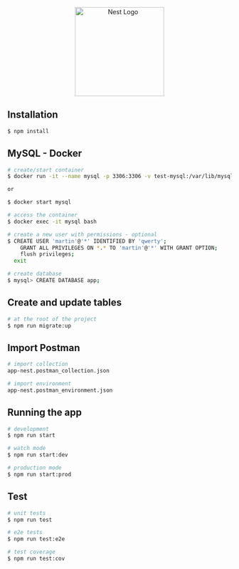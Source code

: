 <p align="center">
  <a href="http://nestjs.com/" target="blank"><img src="https://nestjs.com/img/logo-small.svg" width="200" alt="Nest Logo" /></a>
</p>

## Installation

```bash
$ npm install
```

## MySQL - Docker

```bash
# create/start container
$ docker run -it --name mysql -p 3306:3306 -v test-mysql:/var/lib/mysql -e MYSQL_ROOT_PASSWORD=qwerty -d mysql

or

$ docker start mysql

# access the container
$ docker exec -it mysql bash

# create a new user with permissions - optional
$ CREATE USER 'martin'@'*' IDENTIFIED BY 'qwerty';
	GRANT ALL PRIVILEGES ON *.* TO 'martin'@'*' WITH GRANT OPTION;
	flush privileges;
  exit

# create database
$ mysql> CREATE DATABASE app;

```

## Create and update tables

```bash
# at the root of the project
$ npm run migrate:up
```

## Import Postman

```bash
# import collection
app-nest.postman_collection.json

# import environment
app-nest.postman_environment.json
```

## Running the app

```bash
# development
$ npm run start

# watch mode
$ npm run start:dev

# production mode
$ npm run start:prod
```

## Test

```bash
# unit tests
$ npm run test

# e2e tests
$ npm run test:e2e

# test coverage
$ npm run test:cov
```
